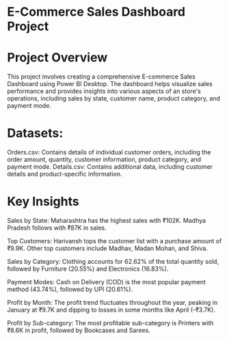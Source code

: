 # E-Commerce Sales Dashboard Project

# Project Overview

This project involves creating a comprehensive E-commerce Sales Dashboard using Power BI Desktop. The dashboard helps visualize sales performance and provides insights into various aspects of an store's operations, including sales by state, customer name, product category, and payment mode.

# Datasets:

Orders.csv: Contains details of individual customer orders, including the order amount, quantity, customer information, product category, and payment mode.
Details.csv: Contains additional data, including customer details and product-specific information.

# Key Insights

Sales by State:
Maharashtra has the highest sales with ₹102K.
Madhya Pradesh follows with ₹87K in sales.

Top Customers:
Harivansh tops the customer list with a purchase amount of ₹9.9K.
Other top customers include Madhav, Madan Mohan, and Shiva.

Sales by Category:
Clothing accounts for 62.62% of the total quantity sold, followed by Furniture (20.55%) and Electronics (16.83%).

Payment Modes:
Cash on Delivery (COD) is the most popular payment method (43.74%), followed by UPI (20.61%).

Profit by Month:
The profit trend fluctuates throughout the year, peaking in January at ₹9.7K and dipping to losses in some months like April (-₹3.7K).

Profit by Sub-category:
The most profitable sub-category is Printers with ₹8.6K in profit, followed by Bookcases and Sarees.
